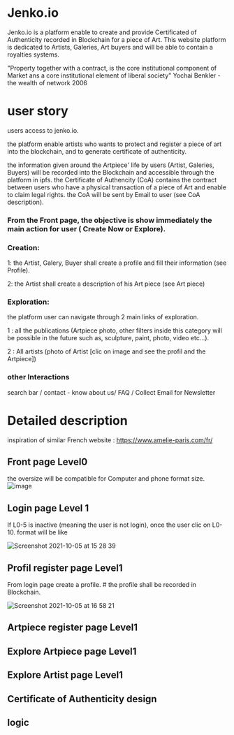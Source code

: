 # Jenko.io
Jenko.io is a platform enable to create and provide Certificated of Authenticity recorded in Blockchain for a piece of Art. This website platform is dedicated to Artists, Galeries, Art buyers and will be able to contain a royalties systems.

"Property together with a contract, is the core institutional component of Market ans a core institutional element of liberal society" Yochai Benkler - the wealth of network 2006

# user story
users access to jenko.io.

the platform enable artists who wants to protect and register a piece of art into the blockchain, and to generate certificate of authenticity. 

the information given around the Artpiece' life by users (Artist, Galeries, Buyers) will be recorded into the Blockchain and accessible through the platform in ipfs. the Certificate of Authencity (CoA) contains the contract between users who have a physical transaction of a piece of Art and enable to claim legal rights. the CoA will be sent by Email to user (see CoA description).


### From the Front page, the objective is show immediately the main action for user ( Create Now or Explore).
### Creation:
  1: the Artist, Galery, Buyer shall create a profile and fill their information (see Profile).
  
  2: the Artist shall create a description of his Art piece (see Art piece)

### Exploration:
the platform user can navigate through 2 main links of exploration.

1 : all the publications (Artpiece photo, other filters inside this category will be possible in the future such as, sculpture, paint, photo, video  etc...).

2 : All artists (photo of Artist [clic on image and see the profil and the Artpiece])

### other Interactions
search bar / contact - know about us/ FAQ / Collect Email for Newsletter

# Detailed description

inspiration of similar French website : https://www.amelie-paris.com/fr/  

## Front page Level0

the oversize will be compatible for Computer and phone format size. 
![image](https://user-images.githubusercontent.com/91942753/136030340-3df2f590-ee37-481b-b4fe-2f8e7abc6cdc.png)

## Login page Level 1
If L0-5 is inactive (meaning the user is not login), once the user clic on L0-10. format will be like 

![Screenshot 2021-10-05 at 15 28 39](https://user-images.githubusercontent.com/91942753/136032781-fbf6d18a-b2c2-4351-ae18-6ed523783936.png)


## Profil register page Level1
From login page create a profile. # the profile shall be recorded in Blockchain. 

![Screenshot 2021-10-05 at 16 58 21](https://user-images.githubusercontent.com/91942753/136048575-f274416f-fa8e-4f8a-9591-87554895a207.png)







## Artpiece register page Level1

## Explore Artpiece page Level1

## Explore Artist page Level1

## Certificate of Authenticity design 

## logic 




